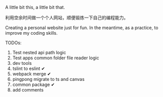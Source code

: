 A little bit this, a little bit that.

利用空余时间做一个个人网站，顺便锻炼一下自己的编程能力。

Creating a personal website just for fun. In the meantime, as a practice, to improve my coding skills.

TODOs:
  1. Test nested api path logic
  2. Test apps common folder file reader logic
  3. dev tools
  4. tslint to eslint ✔
  5. webpack merge ✔
  6. pingpong migrate to ts and canvas
  7. common package ✔
  8. add comments